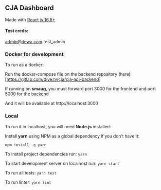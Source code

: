 ## CJA Dashboard

Made with [React.js 16.8+](https://es.reactjs.org)

#### Test creds:

admin@dewa.com
test_admin

### Docker for development

To run as a docker:

Run the docker-compose file on the backend repository (here)[https://gitlab.com/dive.tv/cja/cja-api-backend]

If running on **smaug**, you must forward port 3000 for the frontend and port 5000 for the backend

And it will be available at http://localhost:3000

### Local

To run it in localhost, you will need **Node.js** installed:

Install **yarn** using NPM as a global dependency if you don't have it:

`npm install -g yarn`

To install project dependencies run:
`yarn`

To start development server on localhost run:
`yarn start`

To run all tests:
`yarn test`

To run linter:
`yarn lint`
